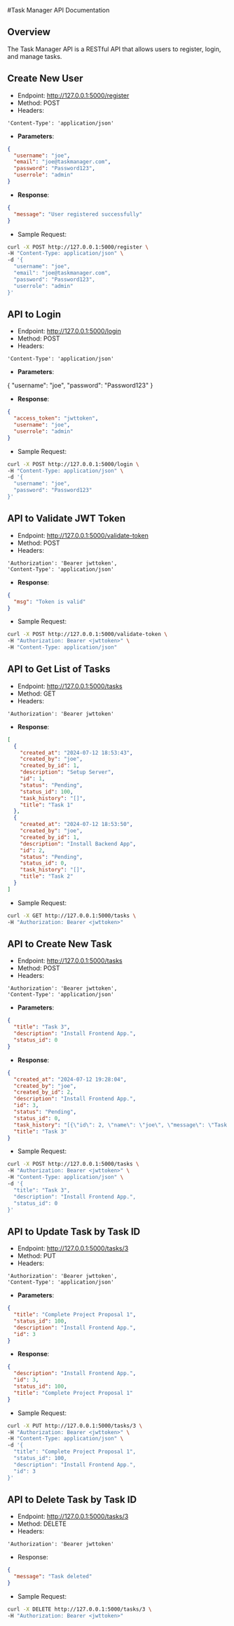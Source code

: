 #Task Manager API Documentation
## Overview
The Task Manager API is a RESTful API that allows users to register, login, and manage tasks.
 
## Create New User
- Endpoint: http://127.0.0.1:5000/register
- Method: POST
- Headers:
```
'Content-Type': 'application/json'
```

- **Parameters**:
```json
{
  "username": "joe",
  "email": "joe@taskmanager.com",
  "password": "Password123",
  "userrole": "admin"
}
```

- **Response**:
```json
{
  "message": "User registered successfully"
}
```

- Sample Request:
```bash
curl -X POST http://127.0.0.1:5000/register \
-H "Content-Type: application/json" \
-d '{
  "username": "joe",
  "email": "joe@taskmanager.com",
  "password": "Password123",
  "userrole": "admin"
}'
```

## API to Login
- Endpoint: http://127.0.0.1:5000/login
- Method: POST
- Headers:
```
'Content-Type': 'application/json'
```

- **Parameters**:

{
  "username": "joe",
  "password": "Password123"
}

- **Response**:
```json
{
  "access_token": "jwttoken",
  "username": "joe",
  "userrole": "admin"
}
```

- Sample Request:
```bash
curl -X POST http://127.0.0.1:5000/login \
-H "Content-Type: application/json" \
-d '{
  "username": "joe",
  "password": "Password123"
}'
```


## API to Validate JWT Token
- Endpoint: http://127.0.0.1:5000/validate-token
- Method: POST
- Headers:
```
'Authorization': 'Bearer jwttoken',
'Content-Type': 'application/json'
```

- **Response**:
```json
{
  "msg": "Token is valid"
}
```

- Sample Request:
```bash
curl -X POST http://127.0.0.1:5000/validate-token \
-H "Authorization: Bearer <jwttoken>" \
-H "Content-Type: application/json"
```


## API to Get List of Tasks
- Endpoint: http://127.0.0.1:5000/tasks
- Method: GET
- Headers:
```
'Authorization': 'Bearer jwttoken'
```

- **Response**:
```json
[
  {
    "created_at": "2024-07-12 18:53:43",
    "created_by": "joe",
    "created_by_id": 1,
    "description": "Setup Server",
    "id": 1,
    "status": "Pending",
    "status_id": 100,
    "task_history": "[]",
    "title": "Task 1"
  },
  {
    "created_at": "2024-07-12 18:53:50",
    "created_by": "joe",
    "created_by_id": 1,
    "description": "Install Backend App",
    "id": 2,
    "status": "Pending",
    "status_id": 0,
    "task_history": "[]",
    "title": "Task 2"
  }
]
```

- Sample Request:
```bash
curl -X GET http://127.0.0.1:5000/tasks \
-H "Authorization: Bearer <jwttoken>"
```


## API to Create New Task
- Endpoint: http://127.0.0.1:5000/tasks
- Method: POST
- Headers:
```
'Authorization': 'Bearer jwttoken',
'Content-Type': 'application/json'
```

- **Parameters**:
```json
{
  "title": "Task 3",
  "description": "Install Frontend App.",
  "status_id": 0
}
```

- **Response**:
```json
{
  "created_at": "2024-07-12 19:28:04",
  "created_by": "joe",
  "created_by_id": 2,
  "description": "Install Frontend App.",
  "id": 3,
  "status": "Pending",
  "status_id": 0,
  "task_history": "[{\"id\": 2, \"name\": \"joe\", \"message\": \"Task created\", \"datetime\": \"2024-07-12T19:28:04.135253\"}]",
  "title": "Task 3"
}
```

- Sample Request:
```bash
curl -X POST http://127.0.0.1:5000/tasks \
-H "Authorization: Bearer <jwttoken>" \
-H "Content-Type: application/json" \
-d '{
  "title": "Task 3",
  "description": "Install Frontend App.",
  "status_id": 0
}'
```

## API to Update Task by Task ID
- Endpoint: http://127.0.0.1:5000/tasks/3
- Method: PUT
- Headers:
```
'Authorization': 'Bearer jwttoken',
'Content-Type': 'application/json'
```

- **Parameters**:
```json
{
  "title": "Complete Project Proposal 1",
  "status_id": 100,
  "description": "Install Frontend App.",
  "id": 3
}
```

- **Response**:

```json
{
  "description": "Install Frontend App.",
  "id": 3,
  "status_id": 100,
  "title": "Complete Project Proposal 1"
}
```

- Sample Request:
```bash
curl -X PUT http://127.0.0.1:5000/tasks/3 \
-H "Authorization: Bearer <jwttoken>" \
-H "Content-Type: application/json" \
-d '{
  "title": "Complete Project Proposal 1",
  "status_id": 100,
  "description": "Install Frontend App.",
  "id": 3
}'
```

## API to Delete Task by Task ID 
- Endpoint: http://127.0.0.1:5000/tasks/3
- Method: DELETE
- Headers:
```
'Authorization': 'Bearer jwttoken'
```

- Response:
```json
{
  "message": "Task deleted"
}
```
- Sample Request:
```bash
curl -X DELETE http://127.0.0.1:5000/tasks/3 \
-H "Authorization: Bearer <jwttoken>"
```